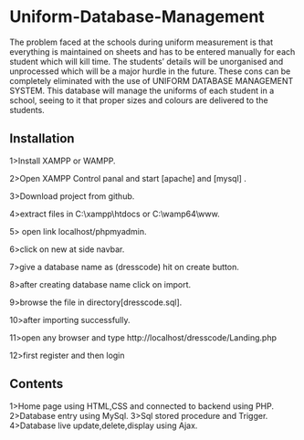 # Uniform-Database-Management
The problem faced at the schools during uniform measurement is that everything is maintained on sheets and has to be entered manually for each student which will kill time.
The students’ details will be unorganised and unprocessed which will be a major hurdle in the future. These cons can be completely eliminated with the use of UNIFORM DATABASE MANAGEMENT SYSTEM. This database will manage the uniforms of each student in a school, seeing to it that proper sizes and colours are delivered to the students.

## Installation
1>Install XAMPP or WAMPP.

2>Open XAMPP Control panal and start [apache] and [mysql] .

3>Download project from github.

4>extract files in C:\xampp\htdocs or C:\wamp64\www.

5> open link localhost/phpmyadmin.

6>click on new at side navbar.

7>give a database name as (dresscode) hit on create button.

8>after creating database name click on import.

9>browse the file in directory[dresscode.sql].

10>after importing successfully.

11>open any browser and type http://localhost/dresscode/Landing.php

12>first register and then login

## Contents
1>Home page using HTML,CSS and connected to backend using PHP.
2>Database entry using MySql.
3>Sql stored procedure and Trigger.
4>Database live update,delete,display using Ajax.
